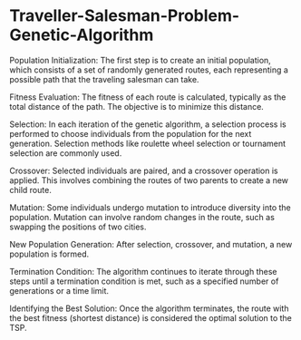 # Traveller-Salesman-Problem-Genetic-Algorithm
Population Initialization: The first step is to create an initial population, which consists of a set of randomly generated routes, each representing a possible path that the traveling salesman can take.

Fitness Evaluation: The fitness of each route is calculated, typically as the total distance of the path. The objective is to minimize this distance.

Selection: In each iteration of the genetic algorithm, a selection process is performed to choose individuals from the population for the next generation. Selection methods like roulette wheel selection or tournament selection are commonly used.

Crossover: Selected individuals are paired, and a crossover operation is applied. This involves combining the routes of two parents to create a new child route.

Mutation: Some individuals undergo mutation to introduce diversity into the population. Mutation can involve random changes in the route, such as swapping the positions of two cities.

New Population Generation: After selection, crossover, and mutation, a new population is formed.

Termination Condition: The algorithm continues to iterate through these steps until a termination condition is met, such as a specified number of generations or a time limit.

Identifying the Best Solution: Once the algorithm terminates, the route with the best fitness (shortest distance) is considered the optimal solution to the TSP.
